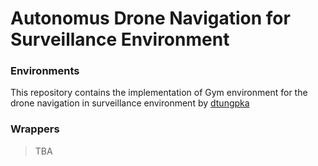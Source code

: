 

# Autonomus Drone Navigation for Surveillance Environment

### Environments
This repository contains the implementation of Gym environment for the drone navigation in surveillance environment by [dtungpka](https://github.com/dtungpka)


### Wrappers
> TBA
